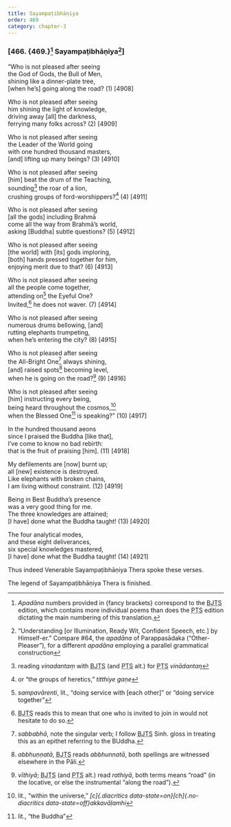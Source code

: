 ```yaml
---
title: Sayampaṭibhāṇiya
order: 469
category: chapter-3
---
```


### \[466. {469.}[^1] Sayampaṭibhāṇiya[^2]\]

“Who is not pleased after seeing  
the God of Gods, the Bull of Men,  
shining like a dinner-plate tree,  
\[when he’s\] going along the road? (1) \[4908\]

Who is not pleased after seeing  
him shining the light of knowledge,  
driving away \[all\] the darkness,  
ferrying many folks across? (2) \[4909\]

Who is not pleased after seeing  
the Leader of the World going  
with one hundred thousand masters,  
\[and\] lifting up many beings? (3) \[4910\]

Who is not pleased after seeing  
\[him\] beat the drum of the Teaching,  
sounding[^3] the roar of a lion,  
crushing groups of ford-worshippers?[^4] (4) \[4911\]

Who is not pleased after seeing  
\[all the gods\] including Brahmā  
come all the way from Brahmā’s world,  
asking \[Buddha\] subtle questions? (5) \[4912\]

Who is not pleased after seeing  
\[the world\] with \[its\] gods imploring,  
\[both\] hands pressed together for him,  
enjoying merit due to that? (6) \[4913\]

Who is not pleased after seeing  
all the people come together,  
attending on[^5] the Eyeful One?  
Invited,[^6] he does not waver. (7) \[4914\]

Who is not pleased after seeing  
numerous drums bellowing, \[and\]  
rutting elephants trumpeting,  
when he’s entering the city? (8) \[4915\]

Who is not pleased after seeing  
the All-Bright One[^7] always shining,  
\[and\] raised spots[^8] becoming level,  
when he is going on the road?[^9] (9) \[4916\]

Who is not pleased after seeing  
\[him\] instructing every being,  
being heard throughout the cosmos,[^10]  
when the Blessed One[^11] is speaking?” (10) \[4917\]

In the hundred thousand aeons  
since I praised the Buddha \[like that\],  
I’ve come to know no bad rebirth:  
that is the fruit of praising \[him\]. (11) \[4918\]

My defilements are \[now\] burnt up;  
all \[new\] existence is destroyed.  
Like elephants with broken chains,  
I am living without constraint. (12) \[4919\]

Being in Best Buddha’s presence  
was a very good thing for me.  
The three knowledges are attained;  
\[I have\] done what the Buddha taught! (13) \[4920\]

The four analytical modes,  
and these eight deliverances,  
six special knowledges mastered,  
\[I have\] done what the Buddha taught! (14) \[4921\]

Thus indeed Venerable Sayampaṭibhāṇiya Thera spoke these verses.

The legend of Sayampaṭibhāṇiya Thera is finished.

[^1]: *Apadāna* numbers provided in {fancy brackets} correspond to the <abbr title="Buddha Jayanthi Tripitaka Series">BJTS</abbr> edition, which contains more individual poems than does the <abbr title="Pali Text Society">PTS</abbr> edition dictating the main numbering of this translation.

[^2]: “Understanding \[or Illumination, Ready Wit, Confident Speech, etc.\] by Himself-er.” Compare \#64, the *apadāna* of Parappasādaka (“Other-Pleaser”), for a different *apadāna* employing a parallel grammatical construction

[^3]: reading *vinadantaṃ* with <abbr title="Buddha Jayanthi Tripitaka Series">BJTS</abbr> (and <abbr title="Pali Text Society">PTS</abbr> alt.) for <abbr title="Pali Text Society">PTS</abbr> *vinādantaŋ*

[^4]: or “the groups of heretics,” *titthiye gaṇe*

[^5]: *sampavārenti*, lit., “doing service with \[each other\]” or “doing service together”

[^6]: <abbr title="Buddha Jayanthi Tripitaka Series">BJTS</abbr> reads this to mean that one who is invited to join in would not hesitate to do so.

[^7]: *sabbabhā*, note the singular verb; I follow <abbr title="Buddha Jayanthi Tripitaka Series">BJTS</abbr> Sinh. gloss in treating this as an epithet referring to the BUddha.

[^8]: *abbhuṇṇatā*, <abbr title="Buddha Jayanthi Tripitaka Series">BJTS</abbr> reads *abbhunnatā*, both spellings are witnessed elsewhere in the Pāli.

[^9]: *vīthiyā*; <abbr title="Buddha Jayanthi Tripitaka Series">BJTS</abbr> (and <abbr title="Pali Text Society">PTS</abbr> alt.) read *rathiyā*, both terms means “road” (in the locative, or else the instrumental “along the road”).

[^10]: lit., “within the universe,” *[c]{.diacritics data-state=on}[ch]{.no-diacritics data-state=off}akkavāḷamhi*

[^11]: lit., “the Buddha”
